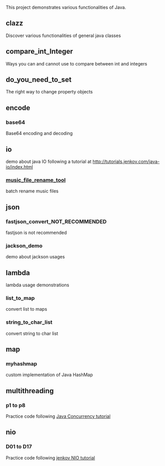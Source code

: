 This project demonstrates various functionalities of Java.

## clazz

Discover various functionalities of general java classes

## compare_int_Integer

Ways you can and cannot use to compare between int and integers

## do_you_need_to_set

The right way to change property objects

## encode

### base64

Base64 encoding and decoding

## io

demo about java IO following a tutorial at http://tutorials.jenkov.com/java-io/index.html

### [music_file_rename_tool]()

batch rename music files

## json

### fastjson_convert_NOT_RECOMMENDED

fastjson is not recommended

### jackson_demo

demo about jackson usages

## lambda

lambda usage demonstrations

### list_to_map

convert list to maps

### string_to_char_list

convert string to char list

## map

### myhashmap

custom implementation of Java HashMap

## multithreading

### p1 to p8

Practice code following [Java Concurrency tutorial](http://tutorials.jenkov.com/java-concurrency/index.html)

## nio

### D01 to D17

Practice code following [jenkov NIO tutorial](http://tutorials.jenkov.com/java-nio/index.html)



